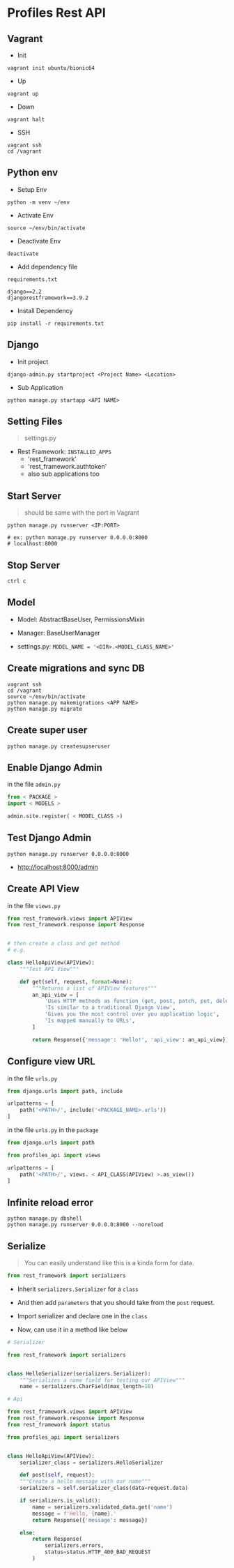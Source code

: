 # Profiles Rest API

## Vagrant

- Init

```commandline
vagrant init ubuntu/bionic64
```

- Up

```commandline
vagrant up
```

- Down

```commandline
vagrant halt
```

- SSH

```commandline
vagrant ssh
cd /vagrant
```

## Python env

- Setup Env

```commandline
python -m venv ~/env
```

- Activate Env

```commandline
source ~/env/bin/activate
```

- Deactivate Env

```commandline
deactivate
```

- Add dependency file

```text
requirements.txt

django==2.2
djangorestframework==3.9.2
```

- Install Dependency

```commandline
pip install -r requirements.txt
```

## Django

- Init project

```commandline
django-admin.py startproject <Project Name> <Location>
```

- Sub Application

```commandline
python manage.py startapp <API NAME>
```

## Setting Files

> settings.py

- Rest Framework: `INSTALLED_APPS`
    - 'rest_framework'
    - 'rest_framework.authtoken'
    - also sub applications too

## Start Server

> should be same with the port in Vagrant

```commandline
python manage.py runserver <IP:PORT>

# ex: python manage.py runserver 0.0.0.0:8000
# localhost:8000
```

## Stop Server

```commandline
ctrl c
```

## Model

- Model: AbstractBaseUser, PermissionsMixin

- Manager: BaseUserManager

- settings.py: `MODEL_NAME = '<DIR>.<MODEL_CLASS_NAME>'`

## Create migrations and sync DB

```commandline
vagrant ssh
cd /vagrant
source ~/env/bin/activate
python manage.py makemigrations <APP NAME>
python manage.py migrate
```

## Create super user

```commandline
python manage.py createsupseruser
```

## Enable Django Admin

in the file `admin.py`

```python
from < PACKAGE >
import < MODELS >

admin.site.register( < MODEL_CLASS >)
```

## Test Django Admin

```commandline
python manage.py runserver 0.0.0.0:8000
```

- [http://localhost:8000/admin](http://localhost:8000/admin)

## Create API View

in the file `views.py`

```python
from rest_framework.views import APIView
from rest_framework.response import Response


# then create a class and get method
# e.g.

class HelloApiView(APIView):
    """Test API View"""

    def get(self, request, format=None):
        """Returns a list of APIView features"""
        an_api_view = [
            'Uses HTTP methods as function (get, post, patch, put, delete)',
            'Is similar to a traditional Django View',
            'Gives you the most control over you application logic',
            'Is mapped manually to URLs',
        ]

        return Response({'message': 'Hello!', 'api_view': an_api_view})
```

## Configure view URL

in the file `urls.py`

```python
from django.urls import path, include

urlpatterns = [
    path('<PATH>/', include('<PACKAGE_NAME>.urls'))
]
```

in the file `urls.py` in the `package`

```python
from django.urls import path

from profiles_api import views

urlpatterns = [
    path('<PATH>/', views. < API_CLASS(APIView) >.as_view())
]

```

## Infinite reload error

```commandline
python manage.py dbshell
python manage.py runserver 0.0.0.0:8000 --noreload
```

## Serialize

> You can easily understand like this is a kinda form  for data.

```python
from rest_framework import serializers
```

- Inherit `serializers.Serializer` for a  `class`

- And then add `parameters` that you should take from the `post` request.

- Import serializer and declare one in the `class`

- Now, can use it in a method like below
  
```python
# Serializer

from rest_framework import serializers


class HelloSerializer(serializers.Serializer):
    """Serializes a name field for testing our APIView"""
    name = serializers.CharField(max_length=10)

# Api    

from rest_framework.views import APIView
from rest_framework.response import Response
from rest_framework import status

from profiles_api import serializers


class HelloApiView(APIView):
    serializer_class = serializers.HelloSerializer

    def post(self, request):
    """Create a hello message with our name"""
    serializers = self.serializer_class(data=request.data)

    if serializers.is_valid():
        name = serializers.validated_data.get('name')
        message = f'Hello, {name}.'
        return Response({'message': message})

    else:
        return Response(
            serializers.errors,
            status=status.HTTP_400_BAD_REQUEST
        )
```

